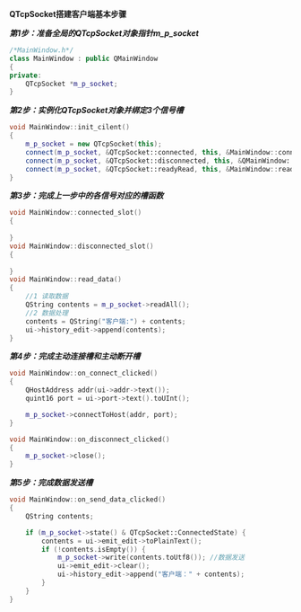 **QTcpSocket搭建客户端基本步骤**



***第1步：准备全局的QTcpSocket对象指针m_p_socket***

```c++
/*MainWindow.h*/
class MainWindow : public QMainWindow
{
private:
    QTcpSocket *m_p_socket;
}
```



***第2步：实例化QTcpSocket对象并绑定3个信号槽***

```c++
void MainWindow::init_cilent()
{
    m_p_socket = new QTcpSocket(this);
    connect(m_p_socket, &QTcpSocket::connected, this, &MainWindow::connected_slot);
    connect(m_p_socket, &QTcpSocket::disconnected, this, &QMainWindow::disconnected_slot);
    connect(m_p_socket, &QTcpSocket::readyRead, this, &MainWindow::read_data);
}
```



***第3步：完成上一步中的各信号对应的槽函数***

```c++
void MainWindow::connected_slot()
{
    
}
void MainWindow::disconnected_slot()
{
    
}
void MainWindow::read_data()
{
    //1 读取数据
    QString contents = m_p_socket->readAll();
    //2 数据处理
    contents = QString("客户端:") + contents;
    ui->history_edit->append(contents);
}
```



***第4步：完成主动连接槽和主动断开槽***

```c++
void MainWindow::on_connect_clicked()
{
    QHostAddress addr(ui->addr->text());
    quint16 port = ui->port->text().toUInt();

    m_p_socket->connectToHost(addr, port);
}

void MainWindow::on_disconnect_clicked()
{
    m_p_socket->close();
}
```



***第5步：完成数据发送槽***

```c++
void MainWindow::on_send_data_clicked()
{
    QString contents;

    if (m_p_socket->state() & QTcpSocket::ConnectedState) {
        contents = ui->emit_edit->toPlainText();
        if (!contents.isEmpty()) {
            m_p_socket->write(contents.toUtf8()); //数据发送
            ui->emit_edit->clear();
            ui->history_edit->append("客户端：" + contents);
        }
    }
}
```

